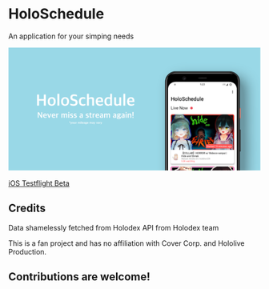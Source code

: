# HoloSchedule

An application for your simping needs

![banner](github/img/banner.png)

[iOS Testflight Beta](https://testflight.apple.com/join/dfQsZgUx)

## Credits

Data shamelessly fetched from Holodex API from Holodex team

This is a fan project and has no affiliation with Cover Corp. and Hololive Production.

## Contributions are welcome!
